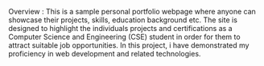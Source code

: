 Overview : 
This is a sample personal portfolio webpage where anyone can showcase their projects, skills, education background etc.
The site is designed to highlight the individuals projects and certifications as a Computer Science and Engineering (CSE) student in order for them to attract suitable job opportunities.
In this project, i have demonstrated my proficiency in web development and related technologies.
